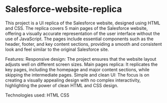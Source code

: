# Salesforce-website-replica
This project is a UI replica of the Salesforce website, designed using HTML and CSS. The replica covers 5 main pages of the Salesforce website, offering a visually accurate representation of the user interface without the use of JavaScript. The pages include essential components such as the header, footer, and key content sections, providing a smooth and consistent look and feel similar to the original Salesforce site.

Features:
Responsive design: The project ensures that the website layout adjusts well on different screen sizes.
Main pages replica: It replicates the key pages, including the homepage and major content sections, while skipping the intermediate pages.
Simple and clean UI: The focus is on creating a visually appealing design with no complex interactivity, highlighting the power of clean HTML and CSS design.

Technologies used:
HTML
CSS
